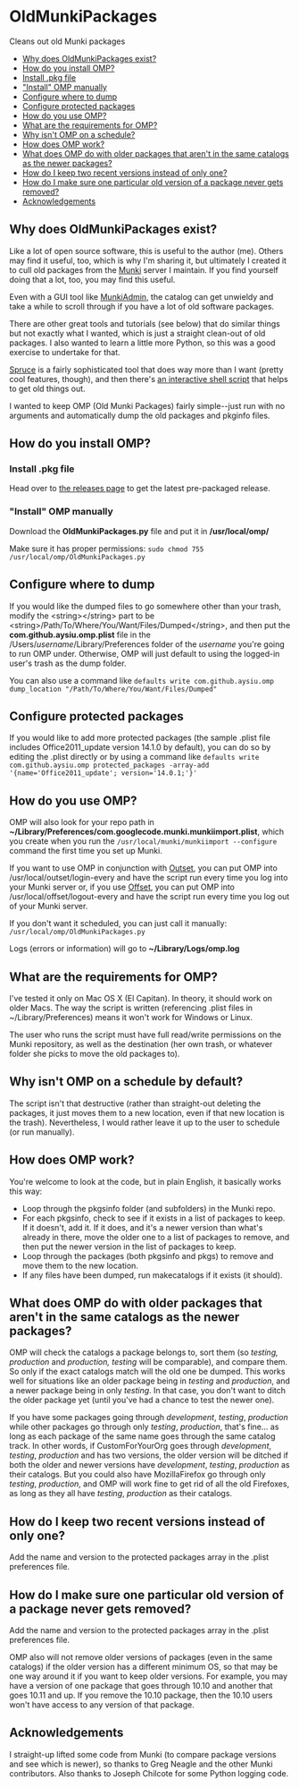 # OldMunkiPackages
Cleans out old Munki packages

* [Why does OldMunkiPackages exist?](#why-does-oldmunkipackages-exist)
* [How do you install OMP?](#how-do-you-install-omp)
 * [Install .pkg file](#install-pkg-file)
 * ["Install" OMP manually](#install-omp-manually)
* [Configure where to dump](#configure-where-to-dump)
* [Configure protected packages](#configure-protected-packages)
* [How do you use OMP?](#how-do-you-use-omp)
* [What are the requirements for OMP?](#what-are-the-requirements-for-omp)
* [Why isn't OMP on a schedule?](#why-isnt-omp-on-a-schedule)
* [How does OMP work?](#how-does-omp-work)
* [What does OMP do with older packages that aren't in the same catalogs as the newer packages?](#what-does-omp-do-with-older-packages-that-arent-in-the-same-catalogs-as-the-newer-packages)
* [How do I keep two recent versions instead of only one?](#how-do-i-keep-two-recent-versions-instead-of-only-one)
* [How do I make sure one particular old version of a package never gets removed?](#how-do-make-sure-one-particular-old-version-of-a-package-never-gets-removed)
* [Acknowledgements](#acknowledgements)

## Why does OldMunkiPackages exist?
Like a lot of open source software, this is useful to the author (me). Others may find it useful, too, which is why I'm sharing it, but ultimately I created it to cull old packages from the [Munki](https://github.com/munki/munki/wiki) server I maintain. If you find yourself doing that a lot, too, you may find this useful.

Even with a GUI tool like [MunkiAdmin](https://github.com/hjuutilainen/munkiadmin), the catalog can get unwieldy and take a while to scroll through if you have a lot of old software packages.

There are other great tools and tutorials (see below) that do similar things but not exactly what I wanted, which is just a straight clean-out of old packages. I also wanted to learn a little more Python, so this was a good exercise to undertake for that.

[Spruce](https://github.com/sheagcraig/Spruce-for-Munki) is a fairly sophisticated tool that does way more than I want (pretty cool features, though), and then there's [an interactive shell script](https://grpugh.wordpress.com/2015/04/24/munki-how-to-remove-cruft/) that helps to get old things out.

I wanted to keep OMP (Old Munki Packages) fairly simple--just run with no arguments and automatically dump the old packages and pkginfo files.

## How do you install OMP?

### Install .pkg file
Head over to [the releases page](https://github.com/aysiu/OldMunkiPackages/releases/) to get the latest pre-packaged release.

### "Install" OMP manually
Download the **OldMunkiPackages.py** file and put it in **/usr/local/omp/**

Make sure it has proper permissions:
`sudo chmod 755 /usr/local/omp/OldMunkiPackages.py`

## Configure where to dump
If you would like the dumped files to go somewhere other than your trash, modify the &lt;string&gt;&lt;/string&gt; part to be &lt;string&gt;/Path/To/Where/You/Want/Files/Dumped&lt;/string&gt;, and then put the **com.github.aysiu.omp.plist** file in the /Users/*username*/Library/Preferences folder of the *username* you're going to run OMP under. Otherwise, OMP will just default to using the logged-in user's trash as the dump folder.

You can also use a command like `defaults write com.github.aysiu.omp dump_location "/Path/To/Where/You/Want/Files/Dumped"`

## Configure protected packages
If you would like to add more protected packages (the sample .plist file includes Office2011_update version 14.1.0 by default), you can do so by editing the .plist directly or by using a command like `defaults write com.github.aysiu.omp protected_packages -array-add '{name='Office2011_update'; version='14.0.1;'}'`

## How do you use OMP?
OMP will also look for your repo path in **~/Library/Preferences/com.googlecode.munki.munkiimport.plist**, which you create when you run the `/usr/local/munki/munkiimport --configure` command the first time you set up Munki.

If you want to use OMP in conjunction with [Outset](https://github.com/chilcote/outset), you can put OMP into /usr/local/outset/login-every and have the script run every time you log into your Munki server or, if you use [Offset](https://github.com/aysiu/offset), you can put OMP into /usr/local/offset/logout-every and have the script run every time you log out of your Munki server.

If you don't want it scheduled, you can just call it manually:
`/usr/local/omp/OldMunkiPackages.py`

Logs (errors or information) will go to **~/Library/Logs/omp.log**

## What are the requirements for OMP?
I've tested it only on Mac OS X (El Capitan). In theory, it should work on older Macs. The way the script is written (referencing .plist files in ~/Library/Preferences) means it won't work for Windows or Linux.

The user who runs the script must have full read/write permissions on the Munki repository, as well as the destination (her own trash, or whatever folder she picks to move the old packages to).

## Why isn't OMP on a schedule by default?
The script isn't that destructive (rather than straight-out deleting the packages, it just moves them to a new location, even if that new location is the trash). Nevertheless, I would rather leave it up to the user to schedule (or run manually).

## How does OMP work?
You're welcome to look at the code, but in plain English, it basically works this way:
* Loop through the pkgsinfo folder (and subfolders) in the Munki repo.
* For each pkgsinfo, check to see if it exists in a list of packages to keep. If it doesn't, add it. If it does, and it's a newer version than what's already in there, move the older one to a list of packages to remove, and then put the newer version in the list of packages to keep.
* Loop through the packages (both pkgsinfo and pkgs) to remove and move them to the new location.
* If any files have been dumped, run makecatalogs if it exists (it should).

## What does OMP do with older packages that aren't in the same catalogs as the newer packages?
OMP will check the catalogs a package belongs to, sort them (so _testing, production_ and _production, testing_ will be comparable), and compare them. So only if the exact catalogs match will the old one be dumped. This works well for situations like an older package being in _testing_ and _production_, and a newer package being in only _testing_. In that case, you don't want to ditch the older package yet (until you've had a chance to test the newer one).

If you have some packages going through _development_, _testing_, _production_ while other packages go through only _testing_, _production_, that's fine... as long as each package of the same name goes through the same catalog track. In other words, if CustomForYourOrg goes through _development_, _testing_, _production_ and has two versions, the older version will be ditched if both the older and newer versions have _development_, _testing_, _production_ as their catalogs. But you could also have MozillaFirefox go through only _testing_, _production_, and OMP will work fine to get rid of all the old Firefoxes, as long as they all have _testing_, _production_ as their catalogs.

## How do I keep two recent versions instead of only one?
Add the name and version to the protected packages array in the .plist preferences file.

## How do I make sure one particular old version of a package never gets removed?
Add the name and version to the protected packages array in the .plist preferences file.

OMP also will not remove older versions of packages (even in the same catalogs) if the older version has a different minimum OS, so that may be one way around it if you want to keep older versions. For example, you may have a version of one package that goes through 10.10 and another that goes 10.11 and up. If you remove the 10.10 package, then the 10.10 users won't have access to any version of that package.

## Acknowledgements
I straight-up lifted some code from Munki (to compare package versions and see which is newer), so thanks to Greg Neagle and the other Munki contributors. Also thanks to Joseph Chilcote for some Python logging code.
